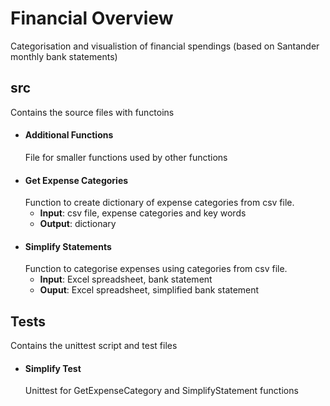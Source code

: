 <h1> Financial Overview </h1>

Categorisation and visualistion of financial spendings (based on Santander monthly bank statements)


<h2> src </h2>
Contains the source files with functoins

- <h4> Additional Functions </h4>
    File for smaller functions used by other functions

- <h4> Get Expense Categories </h4>
    Function to create dictionary of expense categories from csv file.
    
    - **Input**: csv file, expense categories and key words
    - **Output**: dictionary

-  <h4> Simplify Statements  </h4>
    Function to categorise expenses using categories from csv file.
    
    - **Input**: Excel spreadsheet, bank statement
    - **Ouput**: Excel spreadsheet, simplified bank statement

<h2> Tests </h2>
Contains the unittest script and test files

- <h4> Simplify Test </h4>
    Unittest for GetExpenseCategory and SimplifyStatement functions
